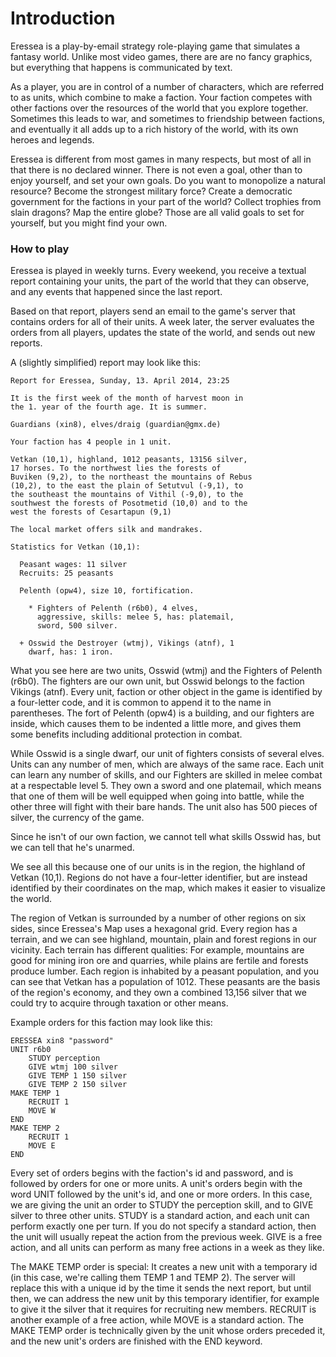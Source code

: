 # Introduction

Eressea is a play-by-email strategy role-playing game that simulates a
fantasy world. Unlike most video games, there are are no fancy
graphics, but everything that happens is communicated by text.

As a player, you are in control of a number of characters, which are
referred to as units, which combine to make a faction. Your faction
competes with other factions over the resources of the world that you
explore together. Sometimes this leads to war, and sometimes to
friendship between factions, and eventually it all adds up to a rich
history of the world, with its own heroes and legends.

Eressea is different from most games in many respects, but most of all
in that there is no declared winner. There is not even a goal, other
than to enjoy yourself, and set your own goals. Do you want to
monopolize a natural resource? Become the strongest military force?
Create a democratic government for the factions in your part of the
world? Collect trophies from slain dragons? Map the entire globe?
Those are all valid goals to set for yourself, but you might find your
own.

### How to play

Eressea is played in weekly turns. Every weekend, you receive a
textual report containing your units, the part of the world that they
can observe, and any events that happened since the last report. 

Based on that report, players send an email to the game's server that
contains orders for all of their units. A week later, the server
evaluates the orders from all players, updates the state of the world,
and sends out new reports.

A (slightly simplified) report may look like this:

	Report for Eressea, Sunday, 13. April 2014, 23:25

	It is the first week of the month of harvest moon in
	the 1. year of the fourth age. It is summer.

	Guardians (xin8), elves/draig (guardian@gmx.de)

	Your faction has 4 people in 1 unit.

	Vetkan (10,1), highland, 1012 peasants, 13156 silver,
	17 horses. To the northwest lies the forests of
	Buviken (9,2), to the northeast the mountains of Rebus
	(10,2), to the east the plain of Setutvul (-9,1), to
	the southeast the mountains of Vithil (-9,0), to the
	southwest the forests of Posotmetid (10,0) and to the
	west the forests of Cesartapun (9,1)

	The local market offers silk and mandrakes.

	Statistics for Vetkan (10,1):

	  Peasant wages: 11 silver
	  Recruits: 25 peasants

	  Pelenth (opw4), size 10, fortification.

	    * Fighters of Pelenth (r6b0), 4 elves,
	      aggressive, skills: melee 5, has: platemail,
	      sword, 500 silver.

	  + Osswid the Destroyer (wtmj), Vikings (atnf), 1
	    dwarf, has: 1 iron.

What you see here are two units, Osswid (wtmj) and the Fighters of
Pelenth (r6b0). The fighters are our own unit, but Osswid belongs to
the faction Vikings (atnf). Every unit, faction or other object in the
game is identified by a four-letter code, and it is common to append
it to the name in parentheses. The fort of Pelenth (opw4) is a
building, and our fighters are inside, which causes them to be
indented a little more, and gives them some benefits including
additional protection in combat.

While Osswid is a single dwarf, our unit of fighters consists of
several elves. Units can any number of men, which are always of the
same race. Each unit can learn any number of skills, and our Fighters
are skilled in melee combat at a respectable level 5. They own a sword
and one platemail, which means that one of them will be well equipped
when going into battle, while the other three will fight with their
bare hands. The unit also has 500 pieces of silver, the currency of
the game.

Since he isn't of our own faction, we cannot tell what skills Osswid
has, but we can tell that he's unarmed.

We see all this because one of our units is in the region, the
highland of Vetkan (10,1). Regions do not have a four-letter
identifier, but are instead identified by their coordinates on the
map, which makes it easier to visualize the world.

The region of Vetkan is surrounded by a number of other regions on six
sides, since Eressea's Map uses a hexagonal grid. Every region has a
terrain, and we can see highland, mountain, plain and forest regions
in our vicinity. Each terrain has different qualities: For example,
mountains are good for mining iron ore and quarries, while plains are
fertile and forests produce lumber. Each region is inhabited by a
peasant population, and you can see that Vetkan has a population of
1012. These peasants are the basis of the region's economy, and they
own a combined 13,156 silver that we could try to acquire through
taxation or other means.

Example orders for this faction may look like this:

	ERESSEA xin8 "password"
	UNIT r6b0
		STUDY perception
		GIVE wtmj 100 silver
		GIVE TEMP 1 150 silver
		GIVE TEMP 2 150 silver
	MAKE TEMP 1
		RECRUIT 1
		MOVE W
	END
	MAKE TEMP 2
		RECRUIT 1
		MOVE E
	END

Every set of orders begins with the faction's id and password, and is
followed by orders for one or more units. A unit's orders begin with
the word UNIT followed by the unit's id, and one or more orders. In
this case, we are giving the unit an order to STUDY the perception
skill, and to GIVE silver to three other units. STUDY is a standard
action, and each unit can perform exactly one per turn. If you do not
specify a standard action, then the unit will usually repeat the
action from the previous week. GIVE is a free action, and all units
can perform as many free actions in a week as they like.

The MAKE TEMP order is special: It creates a new unit with a temporary
id (in this case, we're calling them TEMP 1 and TEMP 2). The server
will replace this with a unique id by the time it sends the next
report, but until then, we can address the new unit by this temporary
identifier, for example to give it the silver that it requires for
recruiting new members. RECRUIT is another example of a free action,
while MOVE is a standard action. The MAKE TEMP order is technically
given by the unit whose orders preceded it, and the new unit's orders
are finished with the END keyword.
